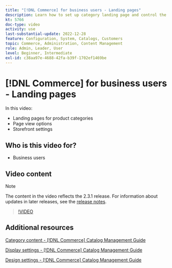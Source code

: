 ```yaml
---
title: "[!DNL Commerce] for business users - Landing pages"
description: Learn how to set up category landing page and control the appearance.
kt: 5766
doc-type: video
activity: use
last-substantial-update: 2022-12-28
feature: Configuration, System, Catalogs, Customers
topic: Commerce, Administration, Content Management
role: Admin, Leader, User
level: Beginner, Intermediate
exl-id: c38aa97e-4688-42fa-b39f-1702ef1469be
---
```

# [!DNL Commerce] for business users - Landing pages

In this video:

- Landing pages for product categories
- Page view options
- Storefront settings

## Who is this video for?

- Business users

## Video content

>[!NOTE]
>
>The content in the video reflects the 2.3.1 release. For information about updates in later releases, see the [release notes](https://experienceleague.adobe.com/docs/commerce-operations/release/notes/overview.html).

>[!VIDEO](https://video.tv.adobe.com/v/36388?quality=12&learn=on)

## Additional resources

[Category content - [!DNL Commerce] Catalog Management Guide](https://experienceleague.adobe.com/docs/commerce-admin/catalog/categories/create/categories-content-settings.html)

[Display settings - [!DNL Commerce] Catalog Management Guide](https://experienceleague.adobe.com/docs/commerce-admin/catalog/categories/create/categories-display-settings.html)

[Design settings - [!DNL Commerce] Catalog Management Guide](https://experienceleague.adobe.com/docs/commerce-admin/catalog/categories/create/categories-custom-design.html)
